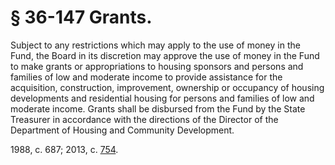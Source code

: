 # § 36-147 Grants.

<p>Subject to any restrictions which may apply to the use of money in the Fund, the Board in its discretion may approve the use of money in the Fund to make grants or appropriations to housing sponsors and persons and families of low and moderate income to provide assistance for the acquisition, construction, improvement, ownership or occupancy of housing developments and residential housing for persons and families of low and moderate income. Grants shall be disbursed from the Fund by the State Treasurer in accordance with the directions of the Director of the Department of Housing and Community Development.</p><p>1988, c. 687; 2013, c. <a href='http://lis.virginia.gov/cgi-bin/legp604.exe?131+ful+CHAP0754'>754</a>.</p>
